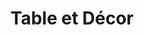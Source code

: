 ---
title: "Table et Décor"
url: /mont-de-marsan/table-et-decor-avenue-du-marechal-foch/
shop: articles ménagers
---